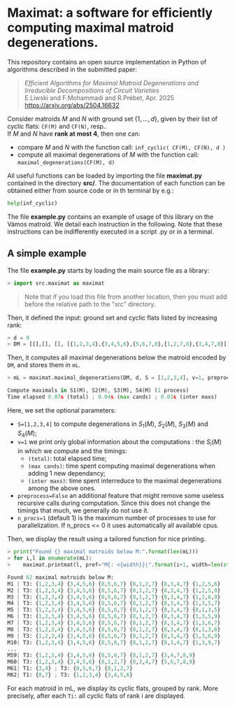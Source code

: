 # Maximat: a software for efficiently computing maximal matroid degenerations.

This repository contains an open source implementation in Python of algorithms described in the submitted paper:

> *Efficient Algorithms for Maximal Matroid Degenerations and
Irreducible Decompositions of Circuit Varieties*<br>
> E.Liwski and F.Mohammadi and R.Prébet, Apr. 2025<br>
> <https://arxiv.org/abs/2504.16632>

Consider matroids $M$ and $N$ with ground set $\{1,\dotsc,d\}$, given by their list of cyclic flats: `CF(M)` and `CF(N)`, resp..<br>
If $M$ and $N$ have **rank at most 4**, then one can:
* compare $M$ and $N$ with the function call: `inf_cyclic( CF(M), CF(N), d ) `
* compute all maximal degenerations of $M$ with the function call: `maximal_degenerations(CF(M), d)`

All useful functions can be loaded by importing the file **maximat.py** contained in the directory **src/**. The documentation of each function can be obtained either from source code or in th terminal by e.g.:
```python
help(inf_cyclic)
```

The file **example.py** contains an example of usage of this library on the Vàmos matroid. We detail each instruction in the following.
Note that these instructions can be indifferently executed in a script .py or in a terminal.<br>

## A simple example

The file **example.py** starts by loading the main source file as a library:
```python
> import src.maximat as maximat
```
> Note that if you load this file from another location, then you must add before the relative path to the "src" directory.

Then, it defined the input: ground set and cyclic flats listed by increasing rank:
```python
> d = 9
> DM = [[],[], [], [{1,2,3,4},{3,4,5,6},{5,6,7,8},{1,2,7,8},{3,4,7,8}]]
```

Then, it computes all maximal degenerations below the matroid encoded by `DM`, and stores them in `mL`.
```python
> mL = maximat.maximal_degenerations(DM, d, S = [1,2,3,4], v=1, preprocess = False, n_procs=1)

Compute maximals in S1(M), S2(M), S3(M), S4(M) (1 process)
Time elapsed 0.07s (total) ; 0.04s (max cands) ; 0.03s (inter maxs)
```
Here, we set the optional parameters:
* `S=[1,2,3,4]` to compute degenerations in $S_1(M)$, $S_2(M)$, $S_3(M)$ and $S_4(M)$;
* `v=1` we print only global information about the computations : the $S_i(M)$ in which we compute and the timings:
    * `(total)`: total elapsed time;
    * `(max cands)`: time spent computing maximal degenerations when adding 1 new dependancy;
    * `(inter maxs)`: time spent interreduce to the maximal degenerations among the above ones.
* `preprocess=False` an additional feature that might remove some useless recursive calls during computation. Since this does not change the timings that much, we generally do not use it.
* `n_procs=1` (default 1) is the maximum number of processes to use for parallelization. If n_procs <= 0 it uses automatically all available cpus.

Then, we display the result using a tailored function for nice printing.
```python
> print("Found {} maximal matroids below M:".format(len(mL)))
> for i,l in enumerate(mL):
>    maximat.printmat(l, pref="M{: <{width}}|".format(i+1, width=len(str(len(mL)))))

Found 62 maximal matroids below M:
M1 | T3: {1,2,3,4} {3,4,5,6} {8,5,6,7} {8,1,2,7} {8,3,4,7} {1,2,5,6}
M2 | T3: {1,2,3,4} {3,4,5,6} {8,5,6,7} {8,1,2,7} {8,3,4,7} {1,2,5,9}
M3 | T3: {1,2,3,4} {3,4,5,6} {8,5,6,7} {8,1,2,7} {8,3,4,7} {1,2,6,9}
M4 | T3: {1,2,3,4} {3,4,5,6} {8,5,6,7} {8,1,2,7} {8,3,4,7} {1,3,5,7}
M5 | T3: {1,2,3,4} {3,4,5,6} {8,5,6,7} {8,1,2,7} {8,3,4,7} {8,1,3,5}
M6 | T3: {1,2,3,4} {3,4,5,6} {8,5,6,7} {8,1,2,7} {8,3,4,7} {1,3,5,9}
M7 | T3: {1,2,3,4} {3,4,5,6} {8,5,6,7} {8,1,2,7} {8,3,4,7} {1,3,6,7}
M8 | T3: {1,2,3,4} {3,4,5,6} {8,5,6,7} {8,1,2,7} {8,3,4,7} {8,1,3,6}
M9 | T3: {1,2,3,4} {3,4,5,6} {8,5,6,7} {8,1,2,7} {8,3,4,7} {1,3,6,9}
M10| T3: {1,2,3,4} {3,4,5,6} {8,5,6,7} {8,1,2,7} {8,3,4,7} {1,3,9,7}
...
M59| T3: {1,2,3,4} {3,4,5,6} {8,5,6,7} {8,1,2,7} {3,4,7,8,9}
M60| T3: {1,2,3,4} {3,4,5,6} {8,1,2,7} {8,3,4,7} {5,6,7,8,9}
M61| T1: {3,4} ; T3: {8,5,6,7} {8,1,2,7}
M62| T1: {8,7} ; T3: {1,2,3,4} {3,4,5,6}
```

For each matroid in mL, we display its cyclic flats, grouped by rank. More precisely, after each `Ti:` all cyclic flats of rank i are displayed.